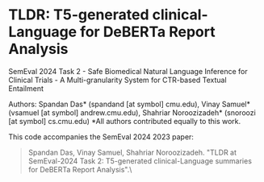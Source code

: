 # TLDR: T5-generated clinical-Language for DeBERTa Report Analysis

SemEval 2024 Task 2 - Safe Biomedical Natural Language Inference for Clinical Trials - A Multi-granularity System for CTR-based Textual Entailment

Authors: Spandan Das* (spandand [at symbol] cmu.edu), Vinay Samuel* (vsamuel [at symbol] andrew.cmu.edu), Shahriar Noroozizadeh* (snoroozi [at symbol] cs.cmu.edu)
*All authors contributed equally to this work.

This code accompanies the SemEval 2024 2023 paper:

> Spandan Das, Vinay Samuel, Shahriar Noroozizadeh. "TLDR at SemEval-2024 Task 2: T5-generated clinical-Language summaries for DeBERTa Report Analysis".\
>

